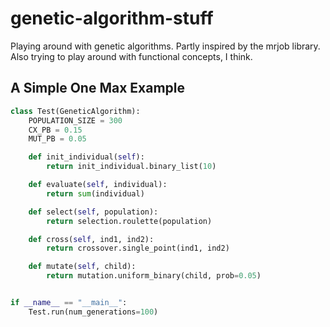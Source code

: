# genetic-algorithm-stuff
Playing around with genetic algorithms. Partly inspired by the mrjob library. 
Also trying to play around with functional concepts, I think.

## A Simple One Max Example
```python
class Test(GeneticAlgorithm):
    POPULATION_SIZE = 300
    CX_PB = 0.15
    MUT_PB = 0.05

    def init_individual(self):
        return init_individual.binary_list(10)

    def evaluate(self, individual):
        return sum(individual)

    def select(self, population):
        return selection.roulette(population)

    def cross(self, ind1, ind2):
        return crossover.single_point(ind1, ind2)

    def mutate(self, child):
        return mutation.uniform_binary(child, prob=0.05)


if __name__ == "__main__":
    Test.run(num_generations=100)
```
